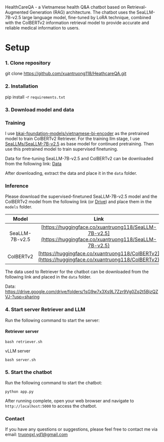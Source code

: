 HealthCareQA - a Vietnamese health Q&A chatbot based on Retrieval-Augmented Generation (RAG) architecture. The chatbot uses the SeaLLM-7B-v2.5 large language model, fine-tuned by LoRA technique, combined with the ColBERTv2 information retrieval model to provide accurate and reliable medical information to users.



# Setup

### 1. Clone repository

git clone https://github.com/xuantruong118/HeathcareQA.git

### 2. Installation

pip install -r `requirements.txt`

### 3. Download model and data
### Training
I use [bkai-foundation-models/vietnamese-bi-encoder](https://huggingface.co/bkai-foundation-models/vietnamese-bi-encoder) as the pretrained model to train ColBERTv2 Retriever.
For the training llm stage, I use [SeaLLMs/SeaLLM-7B-v2.5](https://huggingface.co/SeaLLMs/SeaLLM-7B-v2.5) as base model for continued pretraining. Then use this pretrained model to train supervised finetuning.

Data for fine-tuning SeaLLM-7B-v2.5 and ColBERTv2 can be downloaded from the following link:
[Data](https://drive.google.com/drive/folders/1T5w7L0o5uRJYK8LzH2J5Vz1T9TJ-5j9W?usp=sharing)

After downloading, extract the data and place it in the `data` folder.

### Inference
Please download the supervised-finetuned SeaLLM-7B-v2.5 model and the ColBERTv2 model from the following link (or [Drive]()) and place them in the `models` folder.

| Model | Link |
|:---:|:---:|
| SeaLLM-7B-v2.5 | [https://huggingface.co/xuantruong118/SeaLLM-7B-v2.5](https://huggingface.co/xuantruong118/SeaLLM-7B-v2.5) |
| ColBERTv2 | [https://huggingface.co/xuantruong118/ColBERTv2](https://huggingface.co/xuantruong118/ColBERTv2) |



The data used to Retriever for the chatbot can be downloaded from the following link and placed in the `data` folder.

Data: https://drive.google.com/drive/folders/1sG9w7x3Xs9L7Zzr9Vg0Zq2t5BjzQZVJ-?usp=sharing


### 4. Start server Retriever and LLM
Run the following command to start the server:

#### Retriever server
```
bash retriever.sh
```
vLLM server
```
bash server.sh
```

### 5. Start the chatbot

Run the following command to start the chatbot:

```
python app.py
```
After running complete, open your web browser and navigate to `http://localhost:5000` to access the chatbot.



### Contact

If you have any questions or suggestions, please feel free to contact me via email: truongxl.yd1@gmail.com